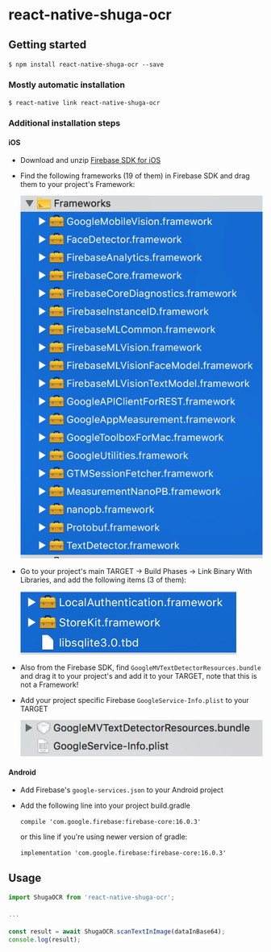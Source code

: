 
# react-native-shuga-ocr

## Getting started

`$ npm install react-native-shuga-ocr --save`

### Mostly automatic installation

`$ react-native link react-native-shuga-ocr`

### Additional installation steps

#### iOS

- Download and unzip [Firebase SDK for iOS](https://firebase.google.com/download/ios)

- Find the following frameworks (19 of them) in Firebase SDK and drag them to your project's Framework:

	![Firebase frameworks](./docs/fbframeworks.png)

- Go to your project's main TARGET -> Build Phases -> Link Binary With Libraries, and add the following items (3 of them):

	![XCode frameworks](./docs/xcodeframeworks.png)

- Also from the Firebase SDK, find `GoogleMVTextDetectorResources.bundle` and drag it to your project's and add it to your TARGET, note that this is not a Framework!

- Add your project specific Firebase `GoogleService-Info.plist` to your TARGET

	![App Resource](./docs/appresource.png)

#### Android

- Add Firebase's ```google-services.json``` to your Android project

- Add the following line into your project build.gradle
	
	```compile 'com.google.firebase:firebase-core:16.0.3'```

	or this line if you're using newer version of gradle:

	```implementation 'com.google.firebase:firebase-core:16.0.3'```



## Usage
```javascript
import ShugaOCR from 'react-native-shuga-ocr';

...

const result = await ShugaOCR.scanTextInImage(dataInBase64);
console.log(result);
```
